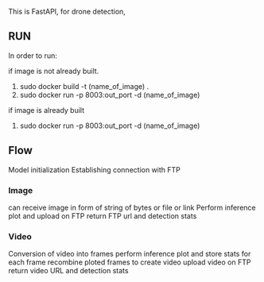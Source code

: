 This is FastAPI, for drone detection,

## RUN
In order to run:

if image is not already built.
1. sudo docker build -t (name_of_image) . 
2. sudo docker run -p 8003:out_port -d (name_of_image)

if image is already built
1. sudo docker run -p 8003:out_port -d (name_of_image)

## Flow

Model initialization
Establishing connection with FTP

### Image
can receive image in form of string of bytes or file or link
Perform inference
plot and upload on FTP
return FTP url and detection stats

### Video
Conversion of video into frames
perform inference
plot and store stats for each frame
recombine ploted frames to create video
upload video on FTP
return video URL and detection stats
